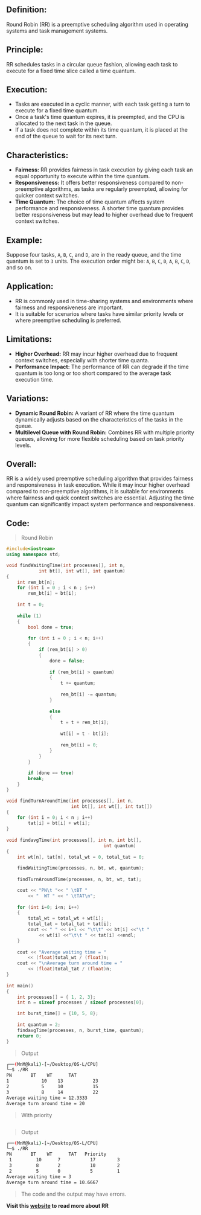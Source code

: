 ```jsx

```

## Definition:

Round Robin (RR) is a preemptive scheduling algorithm used in operating systems and task management systems.

## Principle:

RR schedules tasks in a circular queue fashion, allowing each task to execute for a fixed time slice called a time quantum.

## Execution:

- Tasks are executed in a cyclic manner, with each task getting a turn to execute for a fixed time quantum.
- Once a task's time quantum expires, it is preempted, and the CPU is allocated to the next task in the queue.
- If a task does not complete within its time quantum, it is placed at the end of the queue to wait for its next turn.

## Characteristics:

- **Fairness:** RR provides fairness in task execution by giving each task an equal opportunity to execute within the time quantum.
- **Responsiveness:** It offers better responsiveness compared to non-preemptive algorithms, as tasks are regularly preempted, allowing for quicker context switches.
- **Time Quantum:** The choice of time quantum affects system performance and responsiveness. A shorter time quantum provides better responsiveness but may lead to higher overhead due to frequent context switches.

## Example:

Suppose four tasks, `A`, `B`, `C`, and `D`, are in the ready queue, and the time quantum is set to `3` units. The execution order might be: `A`, `B`, `C`, `D`, `A`, `B`, `C`, `D`, and so on.

## Application:

- RR is commonly used in time-sharing systems and environments where fairness and responsiveness are important.
- It is suitable for scenarios where tasks have similar priority levels or where preemptive scheduling is preferred.

## Limitations:

- **Higher Overhead:** RR may incur higher overhead due to frequent context switches, especially with shorter time quanta.
- **Performance Impact:** The performance of RR can degrade if the time quantum is too long or too short compared to the average task execution time.

## Variations:

- **Dynamic Round Robin:** A variant of RR where the time quantum dynamically adjusts based on the characteristics of the tasks in the queue.
- **Multilevel Queue with Round Robin:** Combines RR with multiple priority queues, allowing for more flexible scheduling based on task priority levels.

## Overall:

RR is a widely used preemptive scheduling algorithm that provides fairness and responsiveness in task execution. While it may incur higher overhead compared to non-preemptive algorithms, it is suitable for environments where fairness and quick context switches are essential. Adjusting the time quantum can significantly impact system performance and responsiveness.

## Code:

> Round Robin

```C++
#include<iostream> 
using namespace std; 

void findWaitingTime(int processes[], int n, 
            int bt[], int wt[], int quantum) 
{ 
    int rem_bt[n]; 
    for (int i = 0 ; i < n ; i++) 
        rem_bt[i] = bt[i]; 
 
    int t = 0; 
 
    while (1) 
    { 
        bool done = true; 
 
        for (int i = 0 ; i < n; i++) 
        { 
            if (rem_bt[i] > 0) 
            { 
                done = false; 
 
                if (rem_bt[i] > quantum) 
                { 
                    t += quantum; 
 
                    rem_bt[i] -= quantum; 
                } 
 
                else
                { 
                    t = t + rem_bt[i]; 
 
                    wt[i] = t - bt[i]; 
 
                    rem_bt[i] = 0; 
                } 
            } 
        } 
 
        if (done == true) 
        break; 
    } 
} 

void findTurnAroundTime(int processes[], int n, 
                        int bt[], int wt[], int tat[]) 
{ 
    for (int i = 0; i < n ; i++) 
        tat[i] = bt[i] + wt[i]; 
} 
 
void findavgTime(int processes[], int n, int bt[], 
                                    int quantum) 
{ 
    int wt[n], tat[n], total_wt = 0, total_tat = 0; 
 
    findWaitingTime(processes, n, bt, wt, quantum); 
 
    findTurnAroundTime(processes, n, bt, wt, tat); 

    cout << "PN\t "<< " \tBT "
        << "  WT " << " \tTAT\n"; 
 
    for (int i=0; i<n; i++) 
    { 
        total_wt = total_wt + wt[i]; 
        total_tat = total_tat + tat[i]; 
        cout << " " << i+1 << "\t\t" << bt[i] <<"\t "
            << wt[i] <<"\t\t " << tat[i] <<endl; 
    } 
 
    cout << "Average waiting time = "
        << (float)total_wt / (float)n; 
    cout << "\nAverage turn around time = "
        << (float)total_tat / (float)n; 
} 
 
int main() 
{  
    int processes[] = { 1, 2, 3}; 
    int n = sizeof processes / sizeof processes[0]; 

    int burst_time[] = {10, 5, 8}; 
 
    int quantum = 2; 
    findavgTime(processes, n, burst_time, quantum); 
    return 0; 
} 
```

> Output

```bash
┌──(MnM@kali)-[~/Desktop/OS-L/CPU]
└─$ ./RR
PN	     BT    WT      TAT
1		     10	   13		    23
2		     5	   10		    15
3		     8	   14		    22
Average waiting time = 12.3333
Average turn around time = 20
```

> With priority

```C++

```

> Output

```bash
┌──(MnM@kali)-[~/Desktop/OS-L/CPU]
└─$ ./RR
PN	     BT    WT      TAT   Priority
 1		   10	   7		   17		 3
 3		   8	   2		   10		 2
 2		   5	   0		   5		 1
Average waiting time = 3
Average turn around time = 10.6667
```

> The code and the output may have errors.

**Visit this [website](https://www.geeksforgeeks.org/program-for-round-robin-scheduling-for-the-same-arrival-time/) to read more about RR** 
